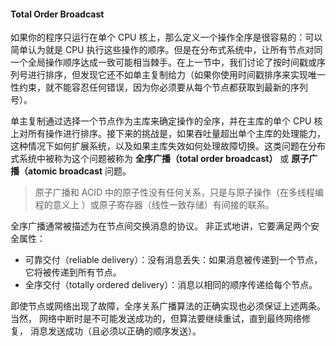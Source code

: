 #### Total Order Broadcast
如果你的程序只运行在单个 CPU 核上，那么定义一个操作全序是很容易的：可以简单认为就是 CPU 执行这些操作的顺序。但是在分布式系统中，让所有节点对同一个全局操作顺序达成一致可能相当棘手。在上一节中，我们讨论了按时间戳或序列号进行排序，但发现它还不如单主复制给力（如果你使用时间戳排序来实现唯一性约束，就不能容忍任何错误，因为你必须要从每个节点都获取到最新的序列号）。

单主复制通过选择一个节点作为主库来确定操作的全序，并在主库的单个 CPU 核上对所有操作进行排序。接下来的挑战是，如果吞吐量超出单个主库的处理能力，这种情况下如何扩展系统，以及如果主库失效如何处理故障切换。这类问题在分布式系统中被称为这个问题被称为 **全序广播（total order broadcast）** 或 **原子广播（atomic broadcast** 问题。
> 原子广播和 ACID 中的原子性没有任何关系，只是与原子操作（在多线程编程的意义上 ）或原子寄存器（线性一致存储）有间接的联系。

全序广播通常被描述为在节点间交换消息的协议。 非正式地讲，它要满足两个安全属性：
* 可靠交付（reliable delivery）：没有消息丢失：如果消息被传递到一个节点，它将被传递到所有节点。
* 全序交付（totally ordered delivery）：消息以相同的顺序传递给每个节点。

即使节点或网络出现了故障，全序关系广播算法的正确实现也必须保证上述两条。当然， 网络中断时是不可能发送成功的，但算法要继续重试，直到最终网络修复， 消息发送成功（且必须以正确的顺序发送）。